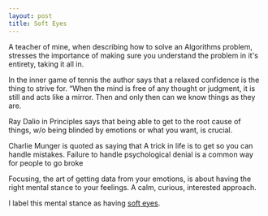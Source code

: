```yaml
---
layout: post
title: Soft Eyes
---
```


A teacher of mine, when describing how to solve an Algorithms problem, stresses the importance of making sure you understand the problem in it's entirety, taking it all in.

In the inner game of tennis the author says that a relaxed confidence is the thing to strive for. “When the mind is free of any thought or judgment, it is still and acts like a mirror. Then and only then can we know things as they are.

Ray Dalio in Principles says that being able to get to the root cause of things, w/o being blinded by emotions or what you want, is crucial.

Charlie Munger is quoted as saying that A trick in life is to get so you can handle mistakes. Failure to handle psychological denial  is a common way for people to go broke

Focusing, the art of getting data from your emotions, is about having the right mental stance to your feelings. A calm, curious, interested approach.

I label this mental stance as having [soft eyes](https://www.youtube.com/watch?v=tmZUI1LTYZQ).

